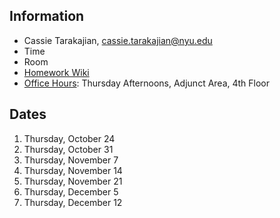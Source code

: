 ## Information

* Cassie Tarakajian, cassie.tarakajian@nyu.edu
* Time
* Room
* [Homework Wiki](https://github.com/shiffman/ICM-2019-Media/wiki/Homework-Cassie)
* [Office Hours](https://calendar.google.com/calendar/selfsched?sstoken=UU1sWVF3by0wR2lQfGRlZmF1bHR8YjhkY2IyODcxNDk3ODRhNzI1OTkyN2JiMDY3ODFmNWI): Thursday Afternoons, Adjunct Area, 4th Floor

## Dates

1. Thursday, October 24
2. Thursday, October 31
3. Thursday, November 7
4. Thursday, November 14
5. Thursday, November 21
6. Thursday, December 5
7. Thursday, December 12
